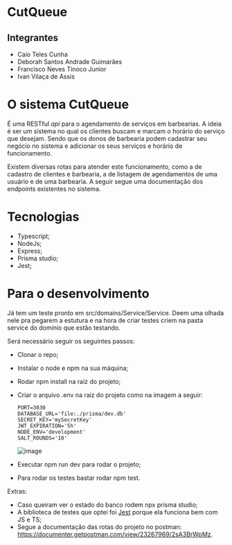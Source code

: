# CutQueue

## Integrantes

- Caio Teles Cunha
- Deborah Santos Andrade Guimarães
- Francisco Neves Tinoco Junior
- Ivan Vilaça de Assis

# O sistema CutQueue

É uma RESTful _api_ para o agendamento de serviços em barbearias. A ideia é ser um sistema no qual os clientes buscam e marcam o horário do serviço que desejam. Sendo que os donos de barbearia podem cadastrar seu negócio no sistema e adicionar os seus serviços e horário de funcionamento. 

Existem diversas rotas para atender este funcionamento, como a de cadastro de clientes e barbearia, a de listagem de agendamentos de uma usuário e de uma barbearia. A seguir segue uma documentação dos endpoints existentes no sistema.

# Tecnologias

- Typescript;
- NodeJs;
- Express;
- Prisma studio;
- Jest;

# Para o desenvolvimento

Já tem um teste pronto em src/domains/Service/Service. Deem uma olhada nele pra pegarem a estutura e na hora de criar testes criem na pasta service do domínio que estão testando.

Será necessário seguir os seguintes passos:
- Clonar o repo;
- Instalar o node e npm na sua máquina;
- Rodar npm install na raiz do projeto;
- Criar o arquivo .env na raiz do projeto como na imagem a seguir:
  ```
  PORT=3030
  DATABASE_URL='file:./prisma/dev.db'
  SECRET_KEY='mySecretKey'
  JWT_EXPIRATION='5h'
  NODE_ENV='development'
  SALT_ROUNDS='10'
  ```
  ![image](https://github.com/IvanAssis07/CutQueue/assets/82823589/7dcd4cc7-31ab-41c3-a65f-08fbe39b7aed)

- Executar npm run dev para rodar o projeto;
- Para rodar os testes bastar rodar npm test.

Extras:
- Caso queiram ver o estado do banco rodem npx prisma studio;
- A biblioteca de testes que optei foi [Jest](https://jestjs.io/docs/api) porque ela funciona bem com JS e TS;
- Segue a documentação das rotas do projeto no postman: https://documenter.getpostman.com/view/23267969/2sA3BrWpMz.
